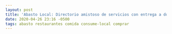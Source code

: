 ```yaml
---
layout: post
title: 'Abasto Local: Directorio amistoso de servicios con entrega a domicilio'
date: 2020-04-26 23:16 -0500
tags: abasto restaurantes comida consume-local comprar
---
```

